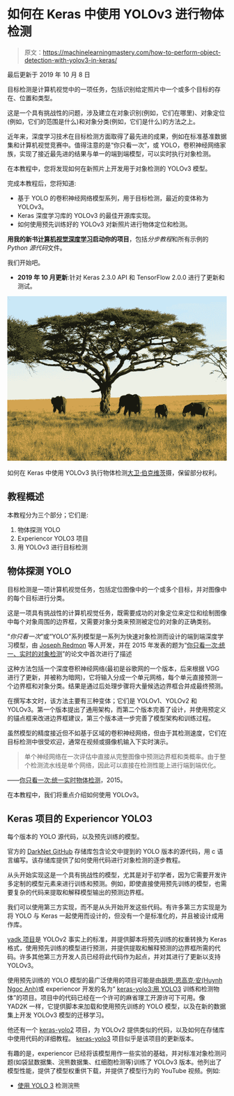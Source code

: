 # 如何在 Keras 中使用 YOLOv3 进行物体检测

> 原文：<https://machinelearningmastery.com/how-to-perform-object-detection-with-yolov3-in-keras/>

最后更新于 2019 年 10 月 8 日

目标检测是计算机视觉中的一项任务，包括识别给定照片中一个或多个目标的存在、位置和类型。

这是一个具有挑战性的问题，涉及建立在对象识别(例如，它们在哪里)、对象定位(例如，它们的范围是什么)和对象分类(例如，它们是什么)的方法之上。

近年来，深度学习技术在目标检测方面取得了最先进的成果，例如在标准基准数据集和计算机视觉竞赛中。值得注意的是“你只看一次”，或 YOLO，卷积神经网络家族，实现了接近最先进的结果与单一的端到端模型，可以实时执行对象检测。

在本教程中，您将发现如何在新照片上开发用于对象检测的 YOLOv3 模型。

完成本教程后，您将知道:

*   基于 YOLO 的卷积神经网络模型系列，用于目标检测，最近的变体称为 YOLOv3。
*   Keras 深度学习库的 YOLOv3 的最佳开源库实现。
*   如何使用预先训练好的 YOLOv3 对新照片进行物体定位和检测。

**用我的新书[计算机视觉深度学习](https://machinelearningmastery.com/deep-learning-for-computer-vision/)启动你的项目**，包括*分步教程*和所有示例的 *Python 源代码*文件。

我们开始吧。

*   **2019 年 10 月更新**:针对 Keras 2.3.0 API 和 TensorFlow 2.0.0 进行了更新和测试。

![How to Perform Object Detection With YOLOv3 in Keras](img/96898885dc7eac05e401f715a1b3b270.png)

如何在 Keras
中使用 YOLOv3 执行物体检测[大卫·伯克维茨](https://www.flickr.com/photos/davidberkowitz/5699832418/)摄，保留部分权利。

## 教程概述

本教程分为三个部分；它们是:

1.  物体探测 YOLO
2.  Experiencor YOLO3 项目
3.  用 YOLOv3 进行目标检测

## 物体探测 YOLO

目标检测是一项计算机视觉任务，包括定位图像中的一个或多个目标，并对图像中的每个目标进行分类。

这是一项具有挑战性的计算机视觉任务，既需要成功的对象定位来定位和绘制图像中每个对象周围的边界框，又需要对象分类来预测被定位的对象的正确类别。

“*你只看一次*”或“YOLO”系列模型是一系列为快速对象检测而设计的端到端深度学习模型，由 [Joseph Redmon](https://pjreddie.com/) 等人开发，并在 2015 年发表的题为“[你只看一次:统一、实时的对象检测](https://arxiv.org/abs/1506.02640)”的论文中首次进行了描述

这种方法包括一个深度卷积神经网络(最初是谷歌网的一个版本，后来根据 VGG 进行了更新，并被称为暗网)，它将输入分成一个单元网格，每个单元直接预测一个边界框和对象分类。结果是通过后处理步骤将大量候选边界框合并成最终预测。

在撰写本文时，该方法主要有三种变体；它们是 YOLOv1、YOLOv2 和 YOLOv3。第一个版本提出了通用架构，而第二个版本完善了设计，并使用预定义的锚点框来改进边界框建议，第三个版本进一步完善了模型架构和训练过程。

虽然模型的精度接近但不如基于区域的卷积神经网络，但由于其检测速度，它们在目标检测中很受欢迎，通常在视频或摄像机输入下实时演示。

> 单个神经网络在一次评估中直接从完整图像中预测边界框和类概率。由于整个检测流水线是单个网络，因此可以直接在检测性能上进行端到端优化。

——[你只看一次:统一实时物体检测](https://arxiv.org/abs/1506.02640)，2015。

在本教程中，我们将重点介绍如何使用 YOLOv3。

## Keras 项目的 Experiencor YOLO3

每个版本的 YOLO 源代码，以及预先训练的模型。

官方的 [DarkNet GitHub](https://github.com/pjreddie/darknet) 存储库包含论文中提到的 YOLO 版本的源代码，用 c 语言编写。该存储库提供了如何使用代码进行对象检测的逐步教程。

从头开始实现这是一个具有挑战性的模型，尤其是对于初学者，因为它需要开发许多定制的模型元素来进行训练和预测。例如，即使直接使用预先训练的模型，也需要复杂的代码来提取和解释模型输出的预测边界框。

我们可以使用第三方实现，而不是从头开始开发这些代码。有许多第三方实现是为将 YOLO 与 Keras 一起使用而设计的，但没有一个是标准化的，并且被设计成用作库。

[yadk 项目](https://github.com/allanzelener/YAD2K)是 YOLOv2 事实上的标准，并提供脚本将预先训练的权重转换为 Keras 格式，使用预先训练的模型进行预测，并提供提取和解释预测的边界框所需的代码。许多其他第三方开发人员已经将此代码作为起点，并对其进行了更新以支持 YOLOv3。

使用预先训练的 YOLO 模型的最广泛使用的项目可能是由[胡恩·恩高克·安(Huynh Ngoc Anh)](https://www.linkedin.com/in/ngoca/)或 experiencor 开发的名为“ [keras-yolo3:用 YOLO3](https://github.com/experiencor/keras-yolo3) 训练和检测物体”的项目。项目中的代码已经在一个许可的麻省理工开源许可下可用。像 YAD2K 一样，它提供脚本来加载和使用预先训练的 YOLO 模型，以及在新的数据集上开发 YOLOv3 模型的迁移学习。

他还有一个 [keras-yolo2](https://github.com/experiencor/keras-yolo2) 项目，为 YOLOv2 提供类似的代码，以及如何在存储库中使用代码的详细教程。 [keras-yolo3](https://github.com/experiencor/keras-yolo3) 项目似乎是该项目的更新版本。

有趣的是，experiencor 已经将该模型用作一些实验的基础，并对标准对象检测问题(如袋鼠数据集、浣熊数据集、红细胞检测等)训练了 YOLOv3 版本。他列出了模型性能，提供了模型权重供下载，并提供了模型行为的 YouTube 视频。例如:

*   [使用 YOLO 3](https://www.youtube.com/watch?v=lxLyLIL7OsU) 检测浣熊

<iframe loading="lazy" title="Raccoon Detection using YOLO 3" width="500" height="281" src="about:blank" frameborder="0" allow="accelerometer; autoplay; encrypted-media; gyroscope; picture-in-picture" allowfullscreen="" data-rocket-lazyload="fitvidscompatible" data-lazy-src="https://www.youtube.com/embed/lxLyLIL7OsU?feature=oembed"><iframe title="Raccoon Detection using YOLO 3" width="500" height="281" src="https://www.youtube.com/embed/lxLyLIL7OsU?feature=oembed" frameborder="0" allow="accelerometer; autoplay; encrypted-media; gyroscope; picture-in-picture" allowfullscreen=""/></div> <p/> <p>在本教程中，我们将使用 experiencor 的 keras-yolo3 项目作为使用 YOLOv3 模型执行对象检测的基础。</p> <p>如果存储库改变或被移除(这可能发生在第三方开源项目中)，在编写时会提供一个<a href="https://github.com/jbrownlee/keras-yolo3">代码分叉。</a></p> <h2>用 YOLOv3 进行目标检测</h2> <p><a href="https://github.com/experiencor/keras-yolo3"> keras-yolo3 </a>项目为使用 YOLOv3 模型提供了大量功能，包括对象检测、迁移学习和从头开始训练新模型。</p> <p>在本节中，我们将使用一个预先训练好的模型对一张看不见的照片进行物体检测。该功能在名为“<a href="https://raw.githubusercontent.com/experiencor/keras-yolo3/master/yolo3_one_file_to_detect_them_all.py">yolo 3 _ one _ file _ to _ detect _ them _ all . py</a>”的存储库中的单个 Python 文件中可用，该文件约有 435 行。事实上，这个脚本是一个程序，它将使用预先训练的权重来准备模型，并使用该模型来执行对象检测和输出模型。这也取决于 OpenCV。</p> <p>我们将不再直接使用这个程序，而是重用这个程序中的元素，并开发自己的脚本，首先准备并保存一个 Keras YOLOv3 模型，然后加载该模型，为新照片做出预测。</p> <h3>创建和保存模型</h3> <p>第一步是下载预先训练好的模型权重。</p> <p>这些是在 MSCOCO 数据集上使用 DarkNet 代码库训练的。下载模型砝码，并将其放入您当前的工作目录中，文件名为“<em> yolov3.weights </em>”这是一个很大的文件，根据您的互联网连接速度，下载可能需要一些时间。</p> <ul> <li><a href="https://pjreddie.com/media/files/yolov3.weights"> YOLOv3 预训练模型权重(yolov3.weights) (237 MB) </a></li> </ul> <p>接下来，我们需要定义一个 Keras 模型，该模型具有正确的层数和类型，以匹配下载的模型权重。该模型架构被称为“<em>暗网</em>”，最初是基于 VGG-16 模型。</p> <p>“<a href="https://raw.githubusercontent.com/experiencor/keras-yolo3/master/yolo3_one_file_to_detect_them_all.py">yolo 3 _ one _ file _ to _ detect _ theme _ all . py</a>脚本提供了<em> make_yolov3_model() </em>函数为我们创建模型，以及用于创建图层块的辅助函数<em> _conv_block() </em>。这两个函数可以直接从脚本中复制。</p> <p>我们现在可以为 YOLOv3 定义 Keras 模型。</p> <pre> # define the model model = make_yolov3_model()</pre><p>接下来，我们需要加载模型权重。模型权重以 DarkNet 使用的任何格式存储。我们可以使用脚本中提供的<em>加权阅读器</em>类，而不是试图手动解码文件。</p> <p>为了使用<em>权重读取器</em>，它用我们的权重文件的路径来实例化(例如“<em> yolov3.weights </em>”)。这将解析文件，并将模型权重以我们可以设置到我们的 Keras 模型中的格式加载到内存中。</p> <pre> # load the model weights weight_reader = WeightReader('yolov3.weights')</pre><p>然后，我们可以调用<em>权重读取器</em>实例的<em> load_weights() </em>函数，传入我们定义的 Keras 模型，将权重设置到图层中。</p> <pre> # set the model weights into the model weight_reader.load_weights(model)</pre><p>就是这样；我们现在有一个 YOLOv3 模型可供使用。</p> <p>我们可以将这个模型保存到一个 Keras 兼容的. h5 模型文件中，以备后用。</p> <pre> # save the model to file model.save('model.h5')</pre><p>我们可以把这一切联系在一起；下面列出了完整的代码示例，包括直接从“<em>yolo 3 _ one _ file _ to _ detect _ them _ all . py</em>”脚本中复制的函数。</p> <pre> # create a YOLOv3 Keras model and save it to file # based on https://github.com/experiencor/keras-yolo3 import struct import numpy as np from keras.layers import Conv2D from keras.layers import Input from keras.layers import BatchNormalization from keras.layers import LeakyReLU from keras.layers import ZeroPadding2D from keras.layers import UpSampling2D from keras.layers.merge import add, concatenate from keras.models import Model def _conv_block(inp, convs, skip=True): x = inp count = 0 for conv in convs: if count == (len(convs) - 2) and skip: skip_connection = x count += 1 if conv['stride'] &gt; 1: x = ZeroPadding2D(((1,0),(1,0)))(x) # peculiar padding as darknet prefer left and top x = Conv2D(conv['filter'], conv['kernel'], strides=conv['stride'], padding='valid' if conv['stride'] &gt; 1 else 'same', # peculiar padding as darknet prefer left and top name='conv_' + str(conv['layer_idx']), use_bias=False if conv['bnorm'] else True)(x) if conv['bnorm']: x = BatchNormalization(epsilon=0.001, name='bnorm_' + str(conv['layer_idx']))(x) if conv['leaky']: x = LeakyReLU(alpha=0.1, name='leaky_' + str(conv['layer_idx']))(x) return add([skip_connection, x]) if skip else x def make_yolov3_model(): input_image = Input(shape=(None, None, 3)) # Layer 0 =&gt; 4 x = _conv_block(input_image, [{'filter': 32, 'kernel': 3, 'stride': 1, 'bnorm': True, 'leaky': True, 'layer_idx': 0}, {'filter': 64, 'kernel': 3, 'stride': 2, 'bnorm': True, 'leaky': True, 'layer_idx': 1}, {'filter': 32, 'kernel': 1, 'stride': 1, 'bnorm': True, 'leaky': True, 'layer_idx': 2}, {'filter': 64, 'kernel': 3, 'stride': 1, 'bnorm': True, 'leaky': True, 'layer_idx': 3}]) # Layer 5 =&gt; 8 x = _conv_block(x, [{'filter': 128, 'kernel': 3, 'stride': 2, 'bnorm': True, 'leaky': True, 'layer_idx': 5}, {'filter': 64, 'kernel': 1, 'stride': 1, 'bnorm': True, 'leaky': True, 'layer_idx': 6}, {'filter': 128, 'kernel': 3, 'stride': 1, 'bnorm': True, 'leaky': True, 'layer_idx': 7}]) # Layer 9 =&gt; 11 x = _conv_block(x, [{'filter': 64, 'kernel': 1, 'stride': 1, 'bnorm': True, 'leaky': True, 'layer_idx': 9}, {'filter': 128, 'kernel': 3, 'stride': 1, 'bnorm': True, 'leaky': True, 'layer_idx': 10}]) # Layer 12 =&gt; 15 x = _conv_block(x, [{'filter': 256, 'kernel': 3, 'stride': 2, 'bnorm': True, 'leaky': True, 'layer_idx': 12}, {'filter': 128, 'kernel': 1, 'stride': 1, 'bnorm': True, 'leaky': True, 'layer_idx': 13}, {'filter': 256, 'kernel': 3, 'stride': 1, 'bnorm': True, 'leaky': True, 'layer_idx': 14}]) # Layer 16 =&gt; 36 for i in range(7): x = _conv_block(x, [{'filter': 128, 'kernel': 1, 'stride': 1, 'bnorm': True, 'leaky': True, 'layer_idx': 16+i*3}, {'filter': 256, 'kernel': 3, 'stride': 1, 'bnorm': True, 'leaky': True, 'layer_idx': 17+i*3}]) skip_36 = x # Layer 37 =&gt; 40 x = _conv_block(x, [{'filter': 512, 'kernel': 3, 'stride': 2, 'bnorm': True, 'leaky': True, 'layer_idx': 37}, {'filter': 256, 'kernel': 1, 'stride': 1, 'bnorm': True, 'leaky': True, 'layer_idx': 38}, {'filter': 512, 'kernel': 3, 'stride': 1, 'bnorm': True, 'leaky': True, 'layer_idx': 39}]) # Layer 41 =&gt; 61 for i in range(7): x = _conv_block(x, [{'filter': 256, 'kernel': 1, 'stride': 1, 'bnorm': True, 'leaky': True, 'layer_idx': 41+i*3}, {'filter': 512, 'kernel': 3, 'stride': 1, 'bnorm': True, 'leaky': True, 'layer_idx': 42+i*3}]) skip_61 = x # Layer 62 =&gt; 65 x = _conv_block(x, [{'filter': 1024, 'kernel': 3, 'stride': 2, 'bnorm': True, 'leaky': True, 'layer_idx': 62}, {'filter': 512, 'kernel': 1, 'stride': 1, 'bnorm': True, 'leaky': True, 'layer_idx': 63}, {'filter': 1024, 'kernel': 3, 'stride': 1, 'bnorm': True, 'leaky': True, 'layer_idx': 64}]) # Layer 66 =&gt; 74 for i in range(3): x = _conv_block(x, [{'filter': 512, 'kernel': 1, 'stride': 1, 'bnorm': True, 'leaky': True, 'layer_idx': 66+i*3}, {'filter': 1024, 'kernel': 3, 'stride': 1, 'bnorm': True, 'leaky': True, 'layer_idx': 67+i*3}]) # Layer 75 =&gt; 79 x = _conv_block(x, [{'filter': 512, 'kernel': 1, 'stride': 1, 'bnorm': True, 'leaky': True, 'layer_idx': 75}, {'filter': 1024, 'kernel': 3, 'stride': 1, 'bnorm': True, 'leaky': True, 'layer_idx': 76}, {'filter': 512, 'kernel': 1, 'stride': 1, 'bnorm': True, 'leaky': True, 'layer_idx': 77}, {'filter': 1024, 'kernel': 3, 'stride': 1, 'bnorm': True, 'leaky': True, 'layer_idx': 78}, {'filter': 512, 'kernel': 1, 'stride': 1, 'bnorm': True, 'leaky': True, 'layer_idx': 79}], skip=False) # Layer 80 =&gt; 82 yolo_82 = _conv_block(x, [{'filter': 1024, 'kernel': 3, 'stride': 1, 'bnorm': True, 'leaky': True, 'layer_idx': 80}, {'filter': 255, 'kernel': 1, 'stride': 1, 'bnorm': False, 'leaky': False, 'layer_idx': 81}], skip=False) # Layer 83 =&gt; 86 x = _conv_block(x, [{'filter': 256, 'kernel': 1, 'stride': 1, 'bnorm': True, 'leaky': True, 'layer_idx': 84}], skip=False) x = UpSampling2D(2)(x) x = concatenate([x, skip_61]) # Layer 87 =&gt; 91 x = _conv_block(x, [{'filter': 256, 'kernel': 1, 'stride': 1, 'bnorm': True, 'leaky': True, 'layer_idx': 87}, {'filter': 512, 'kernel': 3, 'stride': 1, 'bnorm': True, 'leaky': True, 'layer_idx': 88}, {'filter': 256, 'kernel': 1, 'stride': 1, 'bnorm': True, 'leaky': True, 'layer_idx': 89}, {'filter': 512, 'kernel': 3, 'stride': 1, 'bnorm': True, 'leaky': True, 'layer_idx': 90}, {'filter': 256, 'kernel': 1, 'stride': 1, 'bnorm': True, 'leaky': True, 'layer_idx': 91}], skip=False) # Layer 92 =&gt; 94 yolo_94 = _conv_block(x, [{'filter': 512, 'kernel': 3, 'stride': 1, 'bnorm': True, 'leaky': True, 'layer_idx': 92}, {'filter': 255, 'kernel': 1, 'stride': 1, 'bnorm': False, 'leaky': False, 'layer_idx': 93}], skip=False) # Layer 95 =&gt; 98 x = _conv_block(x, [{'filter': 128, 'kernel': 1, 'stride': 1, 'bnorm': True, 'leaky': True, 'layer_idx': 96}], skip=False) x = UpSampling2D(2)(x) x = concatenate([x, skip_36]) # Layer 99 =&gt; 106 yolo_106 = _conv_block(x, [{'filter': 128, 'kernel': 1, 'stride': 1, 'bnorm': True, 'leaky': True, 'layer_idx': 99}, {'filter': 256, 'kernel': 3, 'stride': 1, 'bnorm': True, 'leaky': True, 'layer_idx': 100}, {'filter': 128, 'kernel': 1, 'stride': 1, 'bnorm': True, 'leaky': True, 'layer_idx': 101}, {'filter': 256, 'kernel': 3, 'stride': 1, 'bnorm': True, 'leaky': True, 'layer_idx': 102}, {'filter': 128, 'kernel': 1, 'stride': 1, 'bnorm': True, 'leaky': True, 'layer_idx': 103}, {'filter': 256, 'kernel': 3, 'stride': 1, 'bnorm': True, 'leaky': True, 'layer_idx': 104}, {'filter': 255, 'kernel': 1, 'stride': 1, 'bnorm': False, 'leaky': False, 'layer_idx': 105}], skip=False) model = Model(input_image, [yolo_82, yolo_94, yolo_106]) return model class WeightReader: def __init__(self, weight_file): with open(weight_file, 'rb') as w_f: major, = struct.unpack('i', w_f.read(4)) minor, = struct.unpack('i', w_f.read(4)) revision, = struct.unpack('i', w_f.read(4)) if (major*10 + minor) &gt;= 2 and major &lt; 1000 and minor &lt; 1000: w_f.read(8) else: w_f.read(4) transpose = (major &gt; 1000) or (minor &gt; 1000) binary = w_f.read() self.offset = 0 self.all_weights = np.frombuffer(binary, dtype='float32') def read_bytes(self, size): self.offset = self.offset + size return self.all_weights[self.offset-size:self.offset] def load_weights(self, model): for i in range(106): try: conv_layer = model.get_layer('conv_' + str(i)) print("loading weights of convolution #" + str(i)) if i not in [81, 93, 105]: norm_layer = model.get_layer('bnorm_' + str(i)) size = np.prod(norm_layer.get_weights()[0].shape) beta = self.read_bytes(size) # bias gamma = self.read_bytes(size) # scale mean = self.read_bytes(size) # mean var = self.read_bytes(size) # variance weights = norm_layer.set_weights([gamma, beta, mean, var]) if len(conv_layer.get_weights()) &gt; 1: bias = self.read_bytes(np.prod(conv_layer.get_weights()[1].shape)) kernel = self.read_bytes(np.prod(conv_layer.get_weights()[0].shape)) kernel = kernel.reshape(list(reversed(conv_layer.get_weights()[0].shape))) kernel = kernel.transpose([2,3,1,0]) conv_layer.set_weights([kernel, bias]) else: kernel = self.read_bytes(np.prod(conv_layer.get_weights()[0].shape)) kernel = kernel.reshape(list(reversed(conv_layer.get_weights()[0].shape))) kernel = kernel.transpose([2,3,1,0]) conv_layer.set_weights([kernel]) except ValueError: print("no convolution #" + str(i)) def reset(self): self.offset = 0 # define the model model = make_yolov3_model() # load the model weights weight_reader = WeightReader('yolov3.weights') # set the model weights into the model weight_reader.load_weights(model) # save the model to file model.save('model.h5')</pre><p>在现代硬件上运行该示例可能需要不到一分钟的时间。</p> <p>加载权重文件时，您将看到由<em>权重读取器</em>类输出的关于加载内容的调试信息。</p> <pre> ... loading weights of convolution #99 loading weights of convolution #100 loading weights of convolution #101 loading weights of convolution #102 loading weights of convolution #103 loading weights of convolution #104 loading weights of convolution #105</pre><p>在运行结束时，<em> model.h5 </em>文件保存在您当前的工作目录中，其大小与原始重量文件(237MB)大致相同，但准备好加载并直接用作 Keras 模型。</p> <h3>做个预测</h3> <p>我们需要一张新的照片来进行物体检测，理想情况下，使用模型从<a href="http://cocodataset.org/"> MSCOCO 数据集</a>中知道的物体。</p> <p>我们将使用一张由<a href="https://www.flickr.com/photos/boegh/5676993427/"> Boegh </a>在狩猎中拍摄的三只斑马的照片，并在许可的情况下发布。</p> <div id="attachment_7712" style="width: 650px" class="wp-caption aligncenter"><img aria-describedby="caption-attachment-7712" loading="lazy" class="size-full wp-image-7712" src="img/d7a2638f7b70d0b7fd2a169d7cfadf2e.png" alt="Photograph of Three Zebras" width="640" height="386" sizes="(max-width: 640px) 100vw, 640px"/><p id="caption-attachment-7712" class="wp-caption-text">三只斑马的照片<br/>由博伊拍摄，保留部分权利。</p></div> <ul> <li><a href="https://machinelearningmastery.com/wp-content/uploads/2019/03/zebra.jpg">三只斑马的照片(zebra.jpg)</a></li> </ul> <p>下载照片，并将其放入当前工作目录，文件名为“<em>zebra.jpg</em>”。</p> <p>做出预测很简单，尽管解释预测需要一些工作。</p> <p>第一步是<a href="https://machinelearningmastery.com/save-load-keras-deep-learning-models/">加载 Keras 模型</a>。这可能是做预测最慢的部分。</p> <pre> # load yolov3 model model = load_model('model.h5')</pre><p>接下来，我们需要加载我们的新照片，并准备它作为模型的合适输入。该模型期望输入是 416×416 像素正方形的彩色图像。</p> <p>我们可以使用<em> load_img() </em> Keras 函数加载图像，加载后使用 target_size 参数调整图像大小。我们还可以使用<em> img_to_array() </em>函数将加载的 PIL 图像对象转换为 NumPy 数组，然后将像素值从 0-255 重新缩放为 0-1 个 32 位浮点值。</p> <pre> # load the image with the required size image = load_img('zebra.jpg', target_size=(416, 416)) # convert to numpy array image = img_to_array(image) # scale pixel values to [0, 1] image = image.astype('float32') image /= 255.0</pre><p>我们希望稍后再次显示原始照片，这意味着我们需要将所有检测到的对象的边界框从方形缩放回原始形状。因此，我们可以加载图像并检索原始形状。</p> <pre> # load the image to get its shape image = load_img('zebra.jpg') width, height = image.size</pre><p>我们可以将所有这些绑定到一个名为<em> load_image_pixels() </em>的便利函数中，该函数获取文件名和目标大小，并返回准备作为输入提供给 Keras 模型的缩放像素数据，以及图像的原始宽度和高度。</p> <pre> # load and prepare an image def load_image_pixels(filename, shape): # load the image to get its shape image = load_img(filename) width, height = image.size # load the image with the required size image = load_img(filename, target_size=shape) # convert to numpy array image = img_to_array(image) # scale pixel values to [0, 1] image = image.astype('float32') image /= 255.0 # add a dimension so that we have one sample image = expand_dims(image, 0) return image, width, height</pre><p>然后我们可以调用这个函数来加载我们的斑马照片。</p> <pre> # define the expected input shape for the model input_w, input_h = 416, 416 # define our new photo photo_filename = 'zebra.jpg' # load and prepare image image, image_w, image_h = load_image_pixels(photo_filename, (input_w, input_h))</pre><p>我们现在可以将照片输入到 Keras 模型中并进行预测。</p> <pre> # make prediction yhat = model.predict(image) # summarize the shape of the list of arrays print([a.shape for a in yhat])</pre><p>就这样，至少做个预测。下面列出了完整的示例。</p> <pre> # load yolov3 model and perform object detection # based on https://github.com/experiencor/keras-yolo3 from numpy import expand_dims from keras.models import load_model from keras.preprocessing.image import load_img from keras.preprocessing.image import img_to_array # load and prepare an image def load_image_pixels(filename, shape): # load the image to get its shape image = load_img(filename) width, height = image.size # load the image with the required size image = load_img(filename, target_size=shape) # convert to numpy array image = img_to_array(image) # scale pixel values to [0, 1] image = image.astype('float32') image /= 255.0 # add a dimension so that we have one sample image = expand_dims(image, 0) return image, width, height # load yolov3 model model = load_model('model.h5') # define the expected input shape for the model input_w, input_h = 416, 416 # define our new photo photo_filename = 'zebra.jpg' # load and prepare image image, image_w, image_h = load_image_pixels(photo_filename, (input_w, input_h)) # make prediction yhat = model.predict(image) # summarize the shape of the list of arrays print([a.shape for a in yhat])</pre><p>运行该示例将返回三个 NumPy 数组的列表，其形状显示为输出。</p> <p>这些数组预测边界框和类标签，但是是编码的。它们必须被解释。</p> <pre> [(1, 13, 13, 255), (1, 26, 26, 255), (1, 52, 52, 255)]</pre><p/> <h3>做出预测并解释结果</h3> <p>事实上，模型的输出是来自三种不同网格大小的编码候选边界框，这些框被定义为锚框的上下文，是基于对 MSCOCO 数据集中对象大小的分析而精心选择的。</p> <p>experiencor 提供的脚本提供了一个名为<em> decode_netout() </em>的函数，该函数将一次获取一个 NumPy 数组，并对候选边界框和类预测进行解码。此外，不自信地描述对象的任何边界框(例如，所有类概率都低于阈值)都被忽略。我们将使用 60%或 0.6 的概率。该函数返回一系列<em>边界框</em>实例，这些实例在输入图像形状和类别概率的上下文中定义了每个边界框的角。</p> <pre> # define the anchors anchors = [[116,90, 156,198, 373,326], [30,61, 62,45, 59,119], [10,13, 16,30, 33,23]] # define the probability threshold for detected objects class_threshold = 0.6 boxes = list() for i in range(len(yhat)): # decode the output of the network boxes += decode_netout(yhat[i][0], anchors[i], class_threshold, input_h, input_w)</pre><p>接下来，可以将边界框拉伸回原始图像的形状。这很有帮助，因为这意味着稍后我们可以绘制原始图像并绘制边界框，希望能检测到真实的对象。</p> <p>experiencor 脚本提供了<em>correct _ yolo _ box()</em>函数来执行边界框坐标的转换，将边界框列表、我们加载的照片的原始形状以及网络输入的形状作为参数。边界框的坐标直接更新。</p> <pre> # correct the sizes of the bounding boxes for the shape of the image correct_yolo_boxes(boxes, image_h, image_w, input_h, input_w)</pre><p>该模型已经预测了许多候选边界框，并且大多数框将引用相同的对象。可以过滤边界框列表，并且可以合并那些重叠并引用同一对象的框。我们可以将重叠量定义为一个配置参数，在本例中为 50%或 0.5。边界框区域的这种过滤通常被称为非最大抑制，并且是所需的后处理步骤。</p> <p>experiencor 脚本通过<em> do_nms() </em>函数提供这一功能，该函数接受边界框列表和阈值参数。不是清除重叠框，而是清除它们的重叠类的预测概率。这样，如果检测到另一种对象类型，就可以保留和使用这些框。</p> <pre> # suppress non-maximal boxes do_nms(boxes, 0.5)</pre><p>这将给我们留下同样数量的盒子，但只有极少数感兴趣的。我们可以只检索那些强烈预测物体存在的盒子:即超过 60%的自信。这可以通过枚举所有框并检查类预测值来实现。然后，我们可以为该框查找相应的类标签，并将其添加到列表中。每个类标签都必须考虑每个框，以防同一个框强烈预测多个对象。</p> <p>我们可以开发一个<em>get _ box()</em>函数来实现这一点，它将盒子列表、已知标签和我们的分类阈值作为参数，并返回盒子、标签和分数的并行列表。</p> <pre> # get all of the results above a threshold def get_boxes(boxes, labels, thresh): v_boxes, v_labels, v_scores = list(), list(), list() # enumerate all boxes for box in boxes: # enumerate all possible labels for i in range(len(labels)): # check if the threshold for this label is high enough if box.classes[i] &gt; thresh: v_boxes.append(box) v_labels.append(labels[i]) v_scores.append(box.classes[i]*100) # don't break, many labels may trigger for one box return v_boxes, v_labels, v_scores</pre><p>我们可以用盒子列表来调用这个函数。</p> <p>我们还需要一个包含模型已知的类标签的字符串列表，这些标签在训练期间以正确的顺序使用，特别是来自 MSCOCO 数据集的那些类标签。谢天谢地，这是 experiencor 脚本中提供的。</p> <pre> # define the labels labels = ["person", "bicycle", "car", "motorbike", "aeroplane", "bus", "train", "truck", "boat", "traffic light", "fire hydrant", "stop sign", "parking meter", "bench", "bird", "cat", "dog", "horse", "sheep", "cow", "elephant", "bear", "zebra", "giraffe", "backpack", "umbrella", "handbag", "tie", "suitcase", "frisbee", "skis", "snowboard", "sports ball", "kite", "baseball bat", "baseball glove", "skateboard", "surfboard", "tennis racket", "bottle", "wine glass", "cup", "fork", "knife", "spoon", "bowl", "banana", "apple", "sandwich", "orange", "broccoli", "carrot", "hot dog", "pizza", "donut", "cake", "chair", "sofa", "pottedplant", "bed", "diningtable", "toilet", "tvmonitor", "laptop", "mouse", "remote", "keyboard", "cell phone", "microwave", "oven", "toaster", "sink", "refrigerator", "book", "clock", "vase", "scissors", "teddy bear", "hair drier", "toothbrush"] # get the details of the detected objects v_boxes, v_labels, v_scores = get_boxes(boxes, labels, class_threshold)</pre><p>现在我们有了那几箱强预测的物体，我们可以总结它们了。</p> <pre> # summarize what we found for i in range(len(v_boxes)): print(v_labels[i], v_scores[i])</pre><p>我们还可以绘制原始照片，并在每个检测到的对象周围绘制边界框。这可以通过从每个边界框中检索坐标并创建一个矩形对象来实现。</p> <pre> box = v_boxes[i] # get coordinates y1, x1, y2, x2 = box.ymin, box.xmin, box.ymax, box.xmax # calculate width and height of the box width, height = x2 - x1, y2 - y1 # create the shape rect = Rectangle((x1, y1), width, height, fill=False, color='white') # draw the box ax.add_patch(rect)</pre><p>我们也可以画一个带有类标签和置信度的字符串。</p> <pre> # draw text and score in top left corner label = "%s (%.3f)" % (v_labels[i], v_scores[i]) pyplot.text(x1, y1, label, color='white')</pre><p>下面的<em>draw _ box()</em>函数实现了这一点，获取原始照片的文件名以及边界框、标签和分数的平行列表，并创建一个显示所有检测到的对象的图。</p> <pre> # draw all results def draw_boxes(filename, v_boxes, v_labels, v_scores): # load the image data = pyplot.imread(filename) # plot the image pyplot.imshow(data) # get the context for drawing boxes ax = pyplot.gca() # plot each box for i in range(len(v_boxes)): box = v_boxes[i] # get coordinates y1, x1, y2, x2 = box.ymin, box.xmin, box.ymax, box.xmax # calculate width and height of the box width, height = x2 - x1, y2 - y1 # create the shape rect = Rectangle((x1, y1), width, height, fill=False, color='white') # draw the box ax.add_patch(rect) # draw text and score in top left corner label = "%s (%.3f)" % (v_labels[i], v_scores[i]) pyplot.text(x1, y1, label, color='white') # show the plot pyplot.show()</pre><p>然后我们可以调用这个函数来绘制我们的最终结果。</p> <pre> # draw what we found draw_boxes(photo_filename, v_boxes, v_labels, v_scores)</pre><p>现在，我们已经具备了使用 YOLOv3 模型进行预测、解释结果并绘制它们以供审查所需的所有要素。</p> <p>为了完整起见，下面列出了完整的代码清单，包括来自 experiencor 脚本的原始函数和修改后的函数。</p> <pre> # load yolov3 model and perform object detection # based on https://github.com/experiencor/keras-yolo3 import numpy as np from numpy import expand_dims from keras.models import load_model from keras.preprocessing.image import load_img from keras.preprocessing.image import img_to_array from matplotlib import pyplot from matplotlib.patches import Rectangle class BoundBox: def __init__(self, xmin, ymin, xmax, ymax, objness = None, classes = None): self.xmin = xmin self.ymin = ymin self.xmax = xmax self.ymax = ymax self.objness = objness self.classes = classes self.label = -1 self.score = -1 def get_label(self): if self.label == -1: self.label = np.argmax(self.classes) return self.label def get_score(self): if self.score == -1: self.score = self.classes[self.get_label()] return self.score def _sigmoid(x): return 1\. / (1\. + np.exp(-x)) def decode_netout(netout, anchors, obj_thresh, net_h, net_w): grid_h, grid_w = netout.shape[:2] nb_box = 3 netout = netout.reshape((grid_h, grid_w, nb_box, -1)) nb_class = netout.shape[-1] - 5 boxes = [] netout[..., :2] = _sigmoid(netout[..., :2]) netout[..., 4:] = _sigmoid(netout[..., 4:]) netout[..., 5:] = netout[..., 4][..., np.newaxis] * netout[..., 5:] netout[..., 5:] *= netout[..., 5:] &gt; obj_thresh for i in range(grid_h*grid_w): row = i / grid_w col = i % grid_w for b in range(nb_box): # 4th element is objectness score objectness = netout[int(row)][int(col)][b][4] if(objectness.all() &lt;= obj_thresh): continue # first 4 elements are x, y, w, and h x, y, w, h = netout[int(row)][int(col)][b][:4] x = (col + x) / grid_w # center position, unit: image width y = (row + y) / grid_h # center position, unit: image height w = anchors[2 * b + 0] * np.exp(w) / net_w # unit: image width h = anchors[2 * b + 1] * np.exp(h) / net_h # unit: image height # last elements are class probabilities classes = netout[int(row)][col][b][5:] box = BoundBox(x-w/2, y-h/2, x+w/2, y+h/2, objectness, classes) boxes.append(box) return boxes def correct_yolo_boxes(boxes, image_h, image_w, net_h, net_w): new_w, new_h = net_w, net_h for i in range(len(boxes)): x_offset, x_scale = (net_w - new_w)/2./net_w, float(new_w)/net_w y_offset, y_scale = (net_h - new_h)/2./net_h, float(new_h)/net_h boxes[i].xmin = int((boxes[i].xmin - x_offset) / x_scale * image_w) boxes[i].xmax = int((boxes[i].xmax - x_offset) / x_scale * image_w) boxes[i].ymin = int((boxes[i].ymin - y_offset) / y_scale * image_h) boxes[i].ymax = int((boxes[i].ymax - y_offset) / y_scale * image_h) def _interval_overlap(interval_a, interval_b): x1, x2 = interval_a x3, x4 = interval_b if x3 &lt; x1: if x4 &lt; x1: return 0 else: return min(x2,x4) - x1 else: if x2 &lt; x3: return 0 else: return min(x2,x4) - x3 def bbox_iou(box1, box2): intersect_w = _interval_overlap([box1.xmin, box1.xmax], [box2.xmin, box2.xmax]) intersect_h = _interval_overlap([box1.ymin, box1.ymax], [box2.ymin, box2.ymax]) intersect = intersect_w * intersect_h w1, h1 = box1.xmax-box1.xmin, box1.ymax-box1.ymin w2, h2 = box2.xmax-box2.xmin, box2.ymax-box2.ymin union = w1*h1 + w2*h2 - intersect return float(intersect) / union def do_nms(boxes, nms_thresh): if len(boxes) &gt; 0: nb_class = len(boxes[0].classes) else: return for c in range(nb_class): sorted_indices = np.argsort([-box.classes[c] for box in boxes]) for i in range(len(sorted_indices)): index_i = sorted_indices[i] if boxes[index_i].classes[c] == 0: continue for j in range(i+1, len(sorted_indices)): index_j = sorted_indices[j] if bbox_iou(boxes[index_i], boxes[index_j]) &gt;= nms_thresh: boxes[index_j].classes[c] = 0 # load and prepare an image def load_image_pixels(filename, shape): # load the image to get its shape image = load_img(filename) width, height = image.size # load the image with the required size image = load_img(filename, target_size=shape) # convert to numpy array image = img_to_array(image) # scale pixel values to [0, 1] image = image.astype('float32') image /= 255.0 # add a dimension so that we have one sample image = expand_dims(image, 0) return image, width, height # get all of the results above a threshold def get_boxes(boxes, labels, thresh): v_boxes, v_labels, v_scores = list(), list(), list() # enumerate all boxes for box in boxes: # enumerate all possible labels for i in range(len(labels)): # check if the threshold for this label is high enough if box.classes[i] &gt; thresh: v_boxes.append(box) v_labels.append(labels[i]) v_scores.append(box.classes[i]*100) # don't break, many labels may trigger for one box return v_boxes, v_labels, v_scores # draw all results def draw_boxes(filename, v_boxes, v_labels, v_scores): # load the image data = pyplot.imread(filename) # plot the image pyplot.imshow(data) # get the context for drawing boxes ax = pyplot.gca() # plot each box for i in range(len(v_boxes)): box = v_boxes[i] # get coordinates y1, x1, y2, x2 = box.ymin, box.xmin, box.ymax, box.xmax # calculate width and height of the box width, height = x2 - x1, y2 - y1 # create the shape rect = Rectangle((x1, y1), width, height, fill=False, color='white') # draw the box ax.add_patch(rect) # draw text and score in top left corner label = "%s (%.3f)" % (v_labels[i], v_scores[i]) pyplot.text(x1, y1, label, color='white') # show the plot pyplot.show() # load yolov3 model model = load_model('model.h5') # define the expected input shape for the model input_w, input_h = 416, 416 # define our new photo photo_filename = 'zebra.jpg' # load and prepare image image, image_w, image_h = load_image_pixels(photo_filename, (input_w, input_h)) # make prediction yhat = model.predict(image) # summarize the shape of the list of arrays print([a.shape for a in yhat]) # define the anchors anchors = [[116,90, 156,198, 373,326], [30,61, 62,45, 59,119], [10,13, 16,30, 33,23]] # define the probability threshold for detected objects class_threshold = 0.6 boxes = list() for i in range(len(yhat)): # decode the output of the network boxes += decode_netout(yhat[i][0], anchors[i], class_threshold, input_h, input_w) # correct the sizes of the bounding boxes for the shape of the image correct_yolo_boxes(boxes, image_h, image_w, input_h, input_w) # suppress non-maximal boxes do_nms(boxes, 0.5) # define the labels labels = ["person", "bicycle", "car", "motorbike", "aeroplane", "bus", "train", "truck", "boat", "traffic light", "fire hydrant", "stop sign", "parking meter", "bench", "bird", "cat", "dog", "horse", "sheep", "cow", "elephant", "bear", "zebra", "giraffe", "backpack", "umbrella", "handbag", "tie", "suitcase", "frisbee", "skis", "snowboard", "sports ball", "kite", "baseball bat", "baseball glove", "skateboard", "surfboard", "tennis racket", "bottle", "wine glass", "cup", "fork", "knife", "spoon", "bowl", "banana", "apple", "sandwich", "orange", "broccoli", "carrot", "hot dog", "pizza", "donut", "cake", "chair", "sofa", "pottedplant", "bed", "diningtable", "toilet", "tvmonitor", "laptop", "mouse", "remote", "keyboard", "cell phone", "microwave", "oven", "toaster", "sink", "refrigerator", "book", "clock", "vase", "scissors", "teddy bear", "hair drier", "toothbrush"] # get the details of the detected objects v_boxes, v_labels, v_scores = get_boxes(boxes, labels, class_threshold) # summarize what we found for i in range(len(v_boxes)): print(v_labels[i], v_scores[i]) # draw what we found draw_boxes(photo_filename, v_boxes, v_labels, v_scores)</pre><p>再次运行该示例将打印模型原始输出的形状。</p> <p>接下来是模型检测到的对象及其置信度的摘要。我们可以看到，该模型已经检测到三只斑马，所有的可能性都在 90%以上。</p> <pre> [(1, 13, 13, 255), (1, 26, 26, 255), (1, 52, 52, 255)] zebra 94.91060376167297 zebra 99.86329674720764 zebra 96.8708872795105</pre><p>创建照片的绘图，并绘制三个边界框。我们可以看到，该模型确实成功检测到了照片中的三只斑马。</p> <div id="attachment_7713" style="width: 1034px" class="wp-caption aligncenter"><img aria-describedby="caption-attachment-7713" loading="lazy" class="size-large wp-image-7713" src="img/3442d2bc975be9701d1421b5c14a4d25.png" alt="Photograph of Three Zebra Each Detected with the YOLOv3 Model and Localized with Bounding Boxes" width="1024" height="768" sizes="(max-width: 1024px) 100vw, 1024px"/><p id="caption-attachment-7713" class="wp-caption-text">三只斑马的照片，每只斑马都用 YOLOv3 模型检测到，并用边界框进行了定位</p></div> <h2>进一步阅读</h2> <p>如果您想更深入地了解这个主题，本节将提供更多资源。</p> <h3>报纸</h3> <ul> <li><a href="https://arxiv.org/abs/1506.02640">你只看一次:统一实时物体检测</a>，2015。</li> <li><a href="https://arxiv.org/abs/1612.08242"> YOLO9000:更好更快更强</a>，2016。</li> <li><a href="https://arxiv.org/abs/1804.02767"> YOLOv3:一个增量改进</a>，2018。</li> </ul> <h3>应用程序接口</h3> <ul> <li><a href="https://matplotlib.org/api/_as_gen/matplotlib.patches.Rectangle.html">matplotlib . patches . rectangle API</a></li> </ul> <h3>资源</h3> <ul> <li><a href="https://pjreddie.com/darknet/yolo/"> YOLO:实时物体检测，首页</a>。</li> <li><a href="https://github.com/pjreddie/darknet">官方暗网和 YOLO 源代码，GitHub </a>。</li> <li><a href="https://github.com/pjreddie/darknet/wiki/YOLO:-Real-Time-Object-Detection">官方 YOLO:实时物体检测</a>。</li> <li><a href="https://experiencor.github.io/"> Huynh Ngoc Anh，experiencor，首页</a>。</li> <li><a href="https://github.com/experiencor/keras-yolo3">体验者/喀拉拉-yolo3，GitHub </a>。</li> </ul> <h3>喀拉斯项目的其他 YOLO</h3> <ul> <li><a href="https://github.com/allanzelener/YAD2K">allalener/YAD 2k，GitHub </a>。</li> <li><a href="https://github.com/qqwweee/keras-yolo3">qwweee/keras-yolo 3，GitHub </a>。</li> <li>小高/约洛夫 3 GitHub 。</li> </ul> <h2>摘要</h2> <p>在本教程中，您发现了如何在新照片上开发用于对象检测的 YOLOv3 模型。</p> <p>具体来说，您了解到:</p> <ul> <li>基于 YOLO 的卷积神经网络模型系列，用于目标检测，最近的变体称为 YOLOv3。</li> <li>Keras 深度学习库的 YOLOv3 的最佳开源库实现。</li> <li>如何使用预先训练好的 YOLOv3 对新照片进行物体定位和检测。</li> </ul> <p>你有什么问题吗？<br/>在下面的评论中提问，我会尽力回答。</p> <p/> </body></html></iframe>